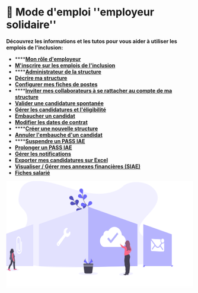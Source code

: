 # 📙 Mode d'emploi ''employeur solidaire''

**Découvrez les informations et les tutos pour vous aider à utiliser les emplois de l'inclusion:**

* ****[**Mon rôle d'employeur**](fonctionnalites-employeur.md)
* ****[**M'inscrire sur les emplois de l'inclusion**](inscription-employeur.md)****
* ****[**Administrateur de la structure**](administrateur-de-la-structure.md)
* ****[**Décrire ma structure**](description-structure.md)****
* ****[**Configurer mes fiches de postes**](gerer-les-fiches-de-poste.md)****
* ****[**Inviter mes collaborateurs à se rattacher au compte de ma structure**](invitation-collaborateurs.md)
* ****[**Valider une candidature spontanée**](valider-une-candidature-spontanee.md)****
* ****[**Gérer les candidatures et l'éligibilité**](gerer-les-candidatures-et-leligibilite.md)****
* ****[**Embaucher un candidat**](embaucher-un-candidat.md)****
* ****[**Modifier les dates de contrat**](modifier-les-dates-de-contrat.md)****
* ****[**Créer une nouvelle structure**](creer-une-nouvelle-structure.md)
* ****[**Annuler l'embauche d'un candidat**](https://doc.inclusion.beta.gouv.fr/mon-monde-demploi-employeur-solidaire/annuler-lembauche-dun-candidat)****
* ****[**Suspendre un PASS IAE**](suspendre-un-pass-iae.md)
* ****[**Prolonger un PASS IAE**](prolonger-un-pass-iae.md)****
* ****[**Gérer les notifications**](gerer-les-notificiations-e-mail.md)****
* ****[**Exporter mes candidatures sur Excel**](exporter-mes-candidatures-sur-excel.md)****
* ****[**Visualiser / Gérer mes annexes financières (SIAE)**](visualiser-gerer-mes-annexes-financieres.md)****
* ****[**Fiches salarié**](fiches-salarie.md)****

![](<../.gitbook/assets/Capture d’écran 2020-06-26 à 20.15.23.png>)
